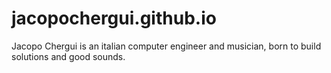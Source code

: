 # jacopochergui.github.io
Jacopo Chergui is an italian computer engineer and musician, born to build solutions and good sounds.
